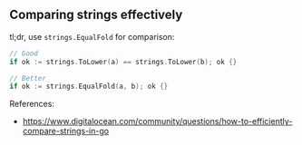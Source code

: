 ## Comparing strings effectively

tl;dr, use `strings.EqualFold` for comparison:

```go
// Good
if ok := strings.ToLower(a) == strings.ToLower(b); ok {}

// Better
if ok := strings.EqualFold(a, b); ok {}
```

References:
- https://www.digitalocean.com/community/questions/how-to-efficiently-compare-strings-in-go
